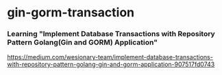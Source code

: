 # gin-gorm-transaction
### Learning "Implement Database Transactions with Repository Pattern Golang(Gin and GORM) Application"
https://medium.com/wesionary-team/implement-database-transactions-with-repository-pattern-golang-gin-and-gorm-application-907517fd0743
